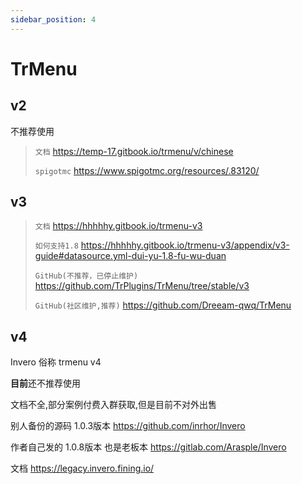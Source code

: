 ```yaml
---
sidebar_position: 4
---
```


# TrMenu

## v2

不推荐使用

> `文档` https://temp-17.gitbook.io/trmenu/v/chinese
>
> `spigotmc` https://www.spigotmc.org/resources/.83120/

## v3

> `文档` https://hhhhhy.gitbook.io/trmenu-v3
>
> `如何支持1.8` https://hhhhhy.gitbook.io/trmenu-v3/appendix/v3-guide#datasource.yml-dui-yu-1.8-fu-wu-duan
>
> `GitHub(不推荐，已停止维护)` https://github.com/TrPlugins/TrMenu/tree/stable/v3
>
> `GitHub(社区维护,推荐)` https://github.com/Dreeam-qwq/TrMenu

## v4

Invero 俗称 trmenu v4

**目前**还不推荐使用

文档不全,部分案例付费入群获取,但是目前不对外出售

别人备份的源码 1.0.3版本 https://github.com/inrhor/Invero

作者自己发的 1.0.8版本 也是老板本 https://gitlab.com/Arasple/Invero

文档 https://legacy.invero.fining.io/